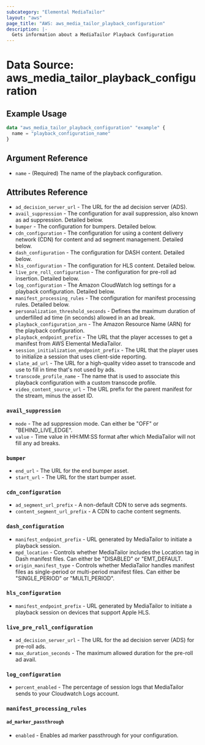 ```yaml
---
subcategory: "Elemental MediaTailor"
layout: "aws"
page_title: "AWS: aws_media_tailor_playback_configuration"
description: |-
  Gets information about a MediaTailor Playback Configuration
---
```


# Data Source: aws_media_tailor_playback_configuration

## Example Usage

```terraform
data "aws_media_tailor_playback_configuration" "example" {
  name = "playback_configuration_name"
}
```

## Argument Reference

* `name` - (Required) The name of the playback configuration.

## Attributes Reference

* `ad_decision_server_url` - The URL for the ad decision server (ADS).
* `avail_suppression` - The configuration for avail suppression, also known as ad suppression. Detailed below.
* `bumper` - The configuration for bumpers. Detailed below.
* `cdn_configuration` - The configuration for using a content delivery network (CDN) for content and ad segment management. Detailed below.
* `dash_configuration` - The configuration for DASH content. Detailed below.
* `hls_configuration` - The configuration for HLS content. Detailed below.
* `live_pre_roll_configuration` - The configuration for pre-roll ad insertion. Detailed below.
* `log_configuration` - The Amazon CloudWatch log settings for a playback configuration. Detailed below.
* `manifest_processing_rules` - The configuration for manifest processing rules. Detailed below.
* `personalization_threshold_seconds` - Defines the maximum duration of underfilled ad time (in seconds) allowed in an ad break.
* `playback_configuration_arn` - The Amazon Resource Name (ARN) for the playback configuration.
* `playback_endpoint_prefix` - The URL that the player accesses to get a manifest from AWS Elemental MediaTailor.
* `session_initialization_endpoint_prefix` - The URL that the player uses to initialize a session that uses client-side reporting.
* `slate_ad_url` - The URL for a high-quality video asset to transcode and use to fill in time that's not used by ads.
* `transcode_profile_name` - The name that is used to associate this playback configuration with a custom transcode profile.
* `video_content_source_url` - The URL prefix for the parent manifest for the stream, minus the asset ID.

### `avail_suppression`

* `mode` - The ad suppression mode. Can either be "OFF" or "BEHIND_LIVE_EDGE".
* `value` - Time value in HH:MM:SS format after which MediaTailor will not fill any ad breaks.

### `bumper`

* `end_url` - The URL for the end bumper asset.
* `start_url` - The URL for the start bumper asset.

### `cdn_configuration`

* `ad_segment_url_prefix` - A non-default CDN to serve ads segments.
* `content_segment_url_prefix` - A CDN to cache content segments.

### `dash_configuration`

* `manifest_endpoint_prefix` - URL generated by MediaTailor to initiate a playback session.
* `mpd_location` - Controls whether MediaTailor includes the Location tag in Dash manifest files. Can either be "DISABLED" or "EMT_DEFAULT.
* `origin_manifest_type` - Controls whether MediaTailor handles manifest files as single-period or multi-period manifest files. Can either be "SINGLE_PERIOD" or "MULTI_PERIOD".

### `hls_configuration`

* `manifest_endpoint_prefix` - URL generated by MediaTailor to initiate a playback session on devices that support Apple HLS.

### `live_pre_roll_configuration`

* `ad_decision_server_url` - The URL for the ad decision server (ADS) for pre-roll ads.
* `max_duration_seconds` -  The maximum allowed duration for the pre-roll ad avail.

### `log_configuration`

* `percent_enabled` - The percentage of session logs that MediaTailor sends to your Cloudwatch Logs account.

### `manifest_processing_rules`
#### `ad_marker_passthrough`

* `enabled` - Enables ad marker passthrough for your configuration.


